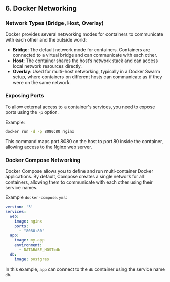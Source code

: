 ## 6. Docker Networking

### Network Types (Bridge, Host, Overlay)
Docker provides several networking modes for containers to communicate with each other and the outside world:

- **Bridge**: The default network mode for containers. Containers are connected to a virtual bridge and can communicate with each other.
- **Host**: The container shares the host’s network stack and can access local network resources directly.
- **Overlay**: Used for multi-host networking, typically in a Docker Swarm setup, where containers on different hosts can communicate as if they were on the same network.

### Exposing Ports
To allow external access to a container's services, you need to expose ports using the `-p` option.

Example:
```bash
docker run -d -p 8080:80 nginx
```

This command maps port 8080 on the host to port 80 inside the container, allowing access to the Nginx web server.

### Docker Compose Networking
Docker Compose allows you to define and run multi-container Docker applications. By default, Compose creates a single network for all containers, allowing them to communicate with each other using their service names.

Example `docker-compose.yml`:
```yaml
version: '3'
services:
  web:
    image: nginx
    ports:
      - "8080:80"
  app:
    image: my-app
    environment:
      - DATABASE_HOST=db
  db:
    image: postgres
```

In this example, `app` can connect to the `db` container using the service name `db`.
